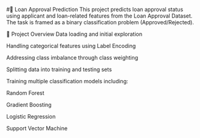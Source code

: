 
#🌲 Loan Approval Prediction
This project predicts loan approval status using applicant and loan-related features from the Loan Approval Dataset. The task is framed as a binary classification problem (Approved/Rejected).

📌 Project Overview
Data loading and initial exploration

Handling categorical features using Label Encoding

Addressing class imbalance through class weighting

Splitting data into training and testing sets

Training multiple classification models including:

Random Forest

Gradient Boosting

Logistic Regression

Support Vector Machine
